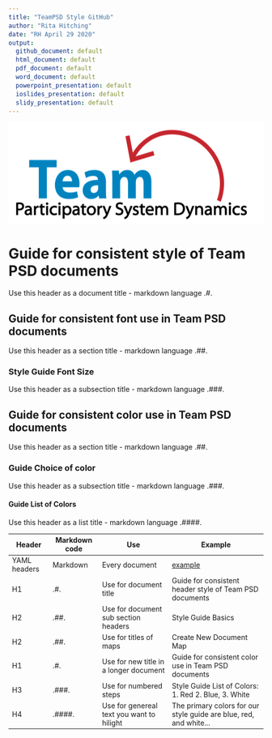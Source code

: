 ```yaml
---
title: "TeamPSD Style GitHub"
author: "Rita Hitching"
date: "RH April 29 2020"
output:
  github_document: default
  html_document: default
  pdf_document: default
  word_document: default
  powerpoint_presentation: default
  ioslides_presentation: default
  slidy_presentation: default
---
```


<img src = "https://github.com/lzim/teampsd/blob/teampsd_style/teampsd_logo/team_psd_logo_sm.png"
     height = "200" width = "600">  

# Guide for consistent style of Team PSD documents  
Use this header as a document title - markdown language .#.

## Guide for consistent font use in Team PSD documents
Use this header as a section title - markdown language .##. 

### Style Guide Font Size
Use this header as a subsection title - markdown language .###. 

## Guide for consistent color use in Team PSD documents
Use this header as a section title - markdown language .##. 

### Guide Choice of color
Use this header as a subsection title - markdown language .###. 

#### Guide List of Colors
Use this header as a list title - markdown language .####. 


|Header|	Markdown code|	Use|	Example|
| ------------- | ------------- |------------- | ------------- |
|YAML headers|Markdown|	Every document|	[example](https://github.com/lzim/teampsd/tree/master/model_workgroup)|
|H1	|.#.	  | Use for document title                     | Guide for consistent header style of Team PSD documents|
|H2	|.##.	  | Use for document sub section headers       | Style Guide Basics|
|H2	|.##.	  | Use for titles of maps	                   | Create New Document Map|
|H1	|.#.	  | Use for new title in a longer document	   | Guide for consistent color use in Team PSD documents|
|H3	|.###.  | Use for numbered steps 	                   | Style Guide List of Colors: 1. Red 2. Blue, 3. White|
|H4	|.####.	| Use for genereal text you want to hilight	 | The primary colors for our style guide are blue, red, and white...|
